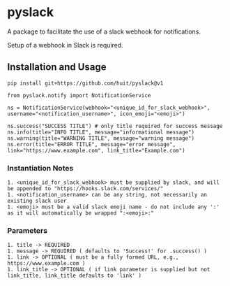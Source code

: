 # pyslack

A package to facilitate the use of a slack webhook for notifications.

Setup of a webhook in Slack is required.

## Installation and Usage

    pip install git+https://github.com/huit/pyslack@v1

    from pyslack.notify import NotificationService 

    ns = NotificationService(webhook="<unique_id_for_slack_webhook>", username="<notification_username>", icon_emoji="<emoji>")
    
    ns.success("SUCCESS TITLE") # only title required for success message
    ns.info(title="INFO TITLE", message="informational message")
    ns.warning(title="WARNING TITLE", message="warning message")
    ns.error(title="ERROR TITLE", message="error message", link="https://www.example.com", link_title="Example.com")

### Instantiation Notes
    1. <unique_id_for_slack_webhook> must be supplied by slack, and will be appended to "https://hooks.slack.com/services/"
    1. <notification_username> can be any string, not necessarily an existing slack user
    1. <emoji> must be a valid slack emoji name - do not include any ':' as it will automatically be wrapped ":<emoji>:"
    
### Parameters
    1. title -> REQUIRED
    1. message -> REQUIRED ( defaults to 'Success!' for .success() )
    1. link -> OPTIONAL ( must be a fully formed URL, e.g., https://www.example.com )
    1. link_title -> OPTIONAL ( if link parameter is supplied but not link_title, link_title defaults to 'link' )

